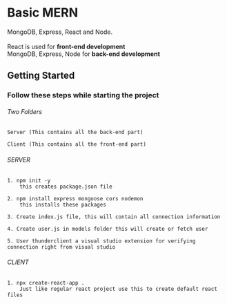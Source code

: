 # Basic MERN 

MongoDB, Express, React and Node. <br><br>
React is used for **front-end development** <br>
MongoDB, Express, Node for **back-end development**

## Getting Started
### Follow these steps while starting the project

###### Two Folders

    Server (This contains all the back-end part)
  
    Client (This contains all the front-end part)

  
###### SERVER

    1. npm init -y
        this creates package.json file
        
    2. npm install express mongoose cors nodemon
        this installs these packages
        
    3. Create index.js file, this will contain all connection information
    
    4. Create user.js in models folder this will create or fetch user
    
    5. User thunderclient a visual studio extension for verifying connection right from visual studio
  
###### CLIENT

    1. npx create-react-app .
        Just like regular react project use this to create default react files
  
